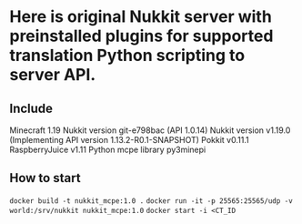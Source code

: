 # Here is original Nukkit server with preinstalled plugins for supported translation Python scripting to server API.

## Include
Minecraft 1.19
Nukkit version git-e798bac (API 1.0.14) Nukkit version v1.19.0 (Implementing API version 1.13.2-R0.1-SNAPSHOT)
Pokkit v0.11.1
RaspberryJuice v1.11
Python mcpe library py3minepi

## How to start
`docker build -t nukkit_mcpe:1.0 .`
`docker run -it -p 25565:25565/udp -v world:/srv/nukkit nukkit_mcpe:1.0`
`docker start -i <CT_ID`
